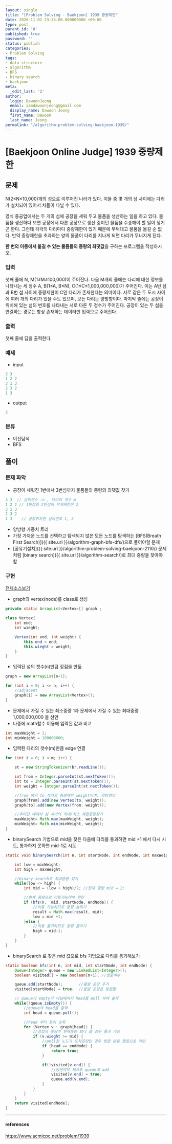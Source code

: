 ```yaml
---
layout: single
title: "[Problem Solving - Baekjoon] 1939 중량제한"
date: 2020-11-02 23:36:00.000000000 +09:00
type: post
parent_id: '0'
published: true
password: ''
status: publish
categories:
- Problem Solving
tags:
- data structure
- algorithm
- BFS
- binary search
- baekjoon
meta:
  _edit_last: '2'
author:
  login: DawoonJeong
  email: iamdawoonjeong@gmail.com
  display_name: Dawoon Jeong
  first_name: Dawoon
  last_name: Jeong
permalink: "/algorithm-problem-solving-baekjoon-1939/"
---
```

# [Baekjoon Online Judge] 1939 중량제한

## 문제
N(2≤N≤10,000)개의 섬으로 이루어진 나라가 있다. 이들 중 몇 개의 섬 사이에는 다리가 설치되어 있어서 차들이 다닐 수 있다.

영식 중공업에서는 두 개의 섬에 공장을 세워 두고 물품을 생산하는 일을 하고 있다. 물품을 생산하다 보면 공장에서 다른 공장으로 생산 중이던 물품을 수송해야 할 일이 생기곤 한다. 그런데 각각의 다리마다 중량제한이 있기 때문에 무턱대고 물품을 옮길 순 없다. 만약 중량제한을 초과하는 양의 물품이 다리를 지나게 되면 다리가 무너지게 된다.

**한 번의 이동에서 옮길 수 있는 물품들의 중량의 최댓값**을 구하는 프로그램을 작성하시오.

### 입력
첫째 줄에 N, M(1≤M≤100,000)이 주어진다. 다음 M개의 줄에는 다리에 대한 정보를 나타내는 세 정수 A, B(1≤A, B≤N), C(1≤C≤1,000,000,000)가 주어진다. 이는 A번 섬과 B번 섬 사이에 중량제한이 C인 다리가 존재한다는 의미이다. 서로 같은 두 도시 사이에 여러 개의 다리가 있을 수도 있으며, 모든 다리는 양방향이다. 마지막 줄에는 공장이 위치해 있는 섬의 번호를 나타내는 서로 다른 두 정수가 주어진다. 공장이 있는 두 섬을 연결하는 경로는 항상 존재하는 데이터만 입력으로 주어진다.

### 출력
첫째 줄에 답을 출력한다.

### 예제
- input

```java
3 3
1 2 2
3 1 3
2 3 2
1 3
```

- output

```java
3
```

### 분류
- 이진탐색
- BFS

## 풀이

### 문제 파악

- 공장이 세워진 1번에서 3번섬까지 물품들의 중량의 최댓값 찾기

```java
3 3  // 섬의갯수 :n , 다리의 갯수 m
1 2 2 // 1번섬과 2번섬의 무게제한은 2
3 1 3
2 3 2
1 3    // 공장위치한 섬의번호 1, 3
```

- 양방향 가중치 트리
- 가장 가까운 노드를 선택하고 탐색되지 않은 모든 노드를 탐색하는 [BFS(Breath First Search)]({{ site.url }}/algorithm-graph-bfs-dfs/)으로 풀어야할 문제  
- [공유기설치]({{ site.url }}/algorithm-problem-solving-baekjoon-2110/) 문제처럼 [binary search]({{ site.url }}/algorithm-search/)로 최대 중량을 찾아야 함


### 구현

[전체소스보기](https://github.com/devvoon/java-datastructure-algorithm/blob/master/java-algorithm-problem-solving/src/baekjoon/problem1939/Main.java)

- graph의 vertex(node)를 class로 생성

```java
private static ArrayList<Vertex>[] graph ;

class Vertex{
    int end;
    int wieght;

    Vertex(int end, int weight) {
        this.end = end;
        this.wieght = weight;
    }
}
```

- 입력된 섬의 갯수(n)만큼 정점을 만듦

```java
graph = new ArrayList[n+1];

for (int i = 0; i <= n; i++) {
    //adjacent
    graph[i] = new ArrayList<Vertex>();
}
```

- 문제에서 가질 수 있는 최소중량 1과 문제에서 가질 수 있는 최대중량 1,000,000,000 을 선언
- 나중에 math함수 이용해 입력된 값과 비교

```java
int maxWeight = 1;         
int minWeight = 100000000;
```


- 입력된 다리의 갯수(m)만큼 edge 연결

```java
for (int i = 0; i < m; i++) {

	st = new StringTokenizer(br.readLine());

	int from = Integer.parseInt(st.nextToken());
	int to = Integer.parseInt(st.nextToken());
	int weight = Integer.parseInt(st.nextToken());

	//from 에서 to 까지의 중량제한 weight이며, 양방향임
	graph[from].add(new Vertex(to, weight));
	graph[to].add(new Vertex(from, weight));

	//주어진 예에서 섬 사이의 최대/최소 제한중량찾기
	maxWeight= Math.max(maxWeight, weight);
	minWeight= Math.min(minWeight, weight);
}
```

- binarySearch 기법으로 mid을 찾은 다음에 다리를 통과하면 mid +1 해서 다시 시도, 통과하지 못하면 mid-1로 시도

```java
static void binarySearch(int n, int startNode, int endNode, int maxWeight, int minWeight) {

    int low = minWeight;
    int high = maxWeight;

    //binary search로 최대중량 찾기
    while(low <= high) {
        int mid = (low + high)/2; //현재 중량 mid = 2;

        //현재 중량으로 이동가능여부 판단
        if (bfs(n,  mid, startNode, endNode)) {
            //이동 가능하므로 중량 늘리기
            result = Math.max(result, mid);
            low = mid +1;
        }else {
            //이동 불가하므로 중량 줄이기
            high = mid-1;
        }
    }
}
```

- binarySearch 로 찾은 mid 값으로 bfs 기법으로 다리를 통과해보기

```java
static boolean bfs(int n, int mid, int startNode, int endNode) {
    Queue<Integer> queue = new LinkedList<Integer>();
    boolean visited[] = new boolean[n+1]; //방문여부

    queue.add(startNode);       //출발 공장 추가
    visited[startNode] = true;  //출발 공장은 방문함

    // queue가 empty가 아닐때까지 head를 poll 하여 출력
    while(!queue.isEmpty()) {
        //queue의 head를 출력
        int head = queue.poll();

        //head 부터 트리 순회
        for (Vertex v : graph[head]) {
            //정점의 중량이 현재중량 보다 클 경우 통과 가능
            if (v.wieght >= mid) {
                //poll한 노드가 도착공장인 경우 방문 완료 했음으로 리턴
                if (head == endNode) {
                    return true;
                }

                if(!visited[v.end]) {
                    //방문여부 체크후 queue에 add
                    visited[v.end] = true;
                    queue.add(v.end);
                }
            }
        }
    }
    return visited[endNode];
}   
```

---

#### references
<https://www.acmicpc.net/problem/1939>
